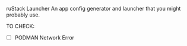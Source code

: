 ruStack Launcher
An app config generator and launcher that you might probably use.

TO CHECK:
- [ ] PODMAN Network Error